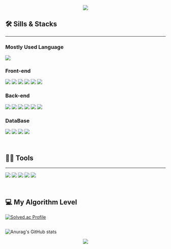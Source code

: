  
<p align='center'>
    <img src="https://capsule-render.vercel.app/api?type=waving&color=auto&height=300&section=header&text=Welcome&fontSize=90&animation=fadeIn&fontAlignY=38&desc=hongdahyeon's%20GitHub%20Profile&descAlignY=51&descAlign=62"/>
</p>


## 🛠️ Sills & Stacks
---

### Mostly Used Language

<img src="https://img.shields.io/badge/Java-ED8B00?style=for-the-badge&logo=openjdk&logoColor=white"/>


### Front-end

<img src="https://img.shields.io/badge/JavaScript-F7DF1E?style=for-the-badge&logo=JavaScript&logoColor=white"/> <img src="https://img.shields.io/badge/html5-E34F26?style=for-the-badge&logo=html5&logoColor=white"/> <img src="https://img.shields.io/badge/css-1572B6?style=for-the-badge&logo=css3&logoColor=white"/> <img src="https://img.shields.io/badge/thymeleaf-005F0F?style=for-the-badge&logo=thymeleaf&logoColor=white"/> <img src="https://img.shields.io/badge/Bootstrap-563D7C?style=for-the-badge&logo=bootstrap&logoColor=white"> <img src="https://img.shields.io/badge/jQuery-0769AD?style=for-the-badge&logo=jquery&logoColor=white">


### Back-end

<img src="https://img.shields.io/badge/spring%20boot-6DB33F?style=for-the-badge&logo=springboot&logoColor=white"/>  <img src="https://img.shields.io/badge/spring%20security-6DB33F?style=for-the-badge&logo=springboot&logoColor=white"/>  <img src="https://img.shields.io/badge/apache%20tomcat-F8DC75?style=for-the-badge&logo=springboot&logoColor=white"/> <img src="https://img.shields.io/badge/jsp-ED8B00?style=for-the-badge&logo=openjdk&logoColor=white"/>  <img src="https://img.shields.io/badge/jpa-6DB33F?style=for-the-badge&logo=springboot&logoColor=white"/>  <img src="https://img.shields.io/badge/MyBatis-000000?style=for-the-badge&logo=lit&logoColor=white">


### DataBase

<img src="https://img.shields.io/badge/postgresql-4169E1?style=for-the-badge&logo=postgresql&logoColor=white"/>  <img src="https://img.shields.io/badge/MySQL-4479A1?style=for-the-badge&logo=MySQL&logoColor=white"/> <img src="https://img.shields.io/badge/MariaDB-003545?style=for-the-badge&logo=mariadb&logoColor=white">  <img src="https://img.shields.io/badge/Microsoft_SQL_Server-CC2927?style=for-the-badge&logo=microsoft-sql-server&logoColor=white">

<br/>

## 💪🏼 Tools 
---

 <img src="https://img.shields.io/badge/Visual Studio Code-007ACC?style=for-the-badge&logo=Visual Studio Code&logoColor=white"/> <img src="https://img.shields.io/badge/GitHub-181717?style=for-the-badge&logo=GitHub&logoColor=white"/> <img src="https://img.shields.io/badge/Eclipse IDE-2C2255?style=for-the-badge&logo=Eclipse IDE&logoColor=white"/> <img src="https://img.shields.io/badge/IntelliJ IDEA-000000?style=for-the-badge&logo=IntelliJ IDEA&logoColor=white"/> <img src="https://img.shields.io/badge/Visual_Studio-5C2D91?style=for-the-badge&logo=visual%20studio&logoColor=white">


<!--
 
**hongdahyeon/hongdahyeon** is a ✨ _special_ ✨ repository because its `README.md` (this file) appears on your GitHub profile.

Here are some ideas to get you started:

- 🔭 I’m currently working on ...
- 🌱 I’m currently learning ...
- 👯 I’m looking to collaborate on ...
- 🤔 I’m looking for help with ...
- 💬 Ask me about ...
- 📫 How to reach me: ...
- 😄 Pronouns: ...
- ⚡ Fun fact: ...
-->


<br/>

## 💻 My Algorithm Level
[![Solved.ac Profile](http://mazassumnida.wtf/api/v2/generate_badge?boj=julie0427)](https://solved.ac/julie0427/)



## 

![Anurag's GitHub stats](https://github-readme-stats.vercel.app/api?username=hongdahyeon&theme=dark&show_icons=true)

<p align='center'>
    <img src="https://capsule-render.vercel.app/api?type=waving&color=auto&height=100&section=footer&animation=fadeIn"/>
</p>
